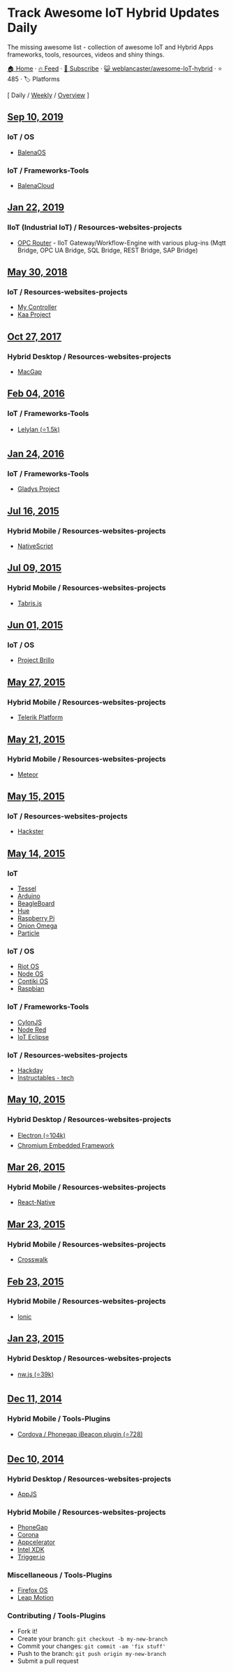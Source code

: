 # Track Awesome IoT Hybrid Updates Daily

The missing awesome list - collection of awesome IoT and Hybrid Apps frameworks, tools, resources, videos and shiny things.

[🏠 Home](/README.md) · [🔥 Feed](https://test.trackawesomelist.com/weblancaster/awesome-IoT-hybrid/feed.xml) · [📮 Subscribe](https://trackawesomelist.us17.list-manage.com/subscribe?u=d2f0117aa829c83a63ec63c2f&id=36a103854c) · [😺 weblancaster/awesome-IoT-hybrid](https://github.com/weblancaster/awesome-IoT-hybrid/blob/master/README.md) · ⭐ 485 · 🏷️ Platforms

[ Daily / [Weekly](/content/weblancaster/awesome-IoT-hybrid/week/README.md) / [Overview](/content/weblancaster/awesome-IoT-hybrid/readme/README.md) ]



## [Sep 10, 2019](/content/2019/09/10/README.md)

### IoT / OS

*   [BalenaOS](https://www.balena.io/os/)

### IoT / Frameworks-Tools

*   [BalenaCloud](https://www.balena.io/)

## [Jan 22, 2019](/content/2019/01/22/README.md)

### IIoT (Industrial IoT) / Resources-websites-projects

*   [OPC Router](https://www.opc-router.com/) - IIoT Gateway/Workflow-Engine with various plug-ins (Mqtt Bridge, OPC UA Bridge, SQL Bridge, REST Bridge, SAP Bridge)

## [May 30, 2018](/content/2018/05/30/README.md)

### IoT / Resources-websites-projects

*   [My Controller](https://www.mycontroller.org/#/home)
*   [Kaa Project](https://www.kaaproject.org/)

## [Oct 27, 2017](/content/2017/10/27/README.md)

### Hybrid Desktop / Resources-websites-projects

*   [MacGap](https://github.com/MacGapProject)

## [Feb 04, 2016](/content/2016/02/04/README.md)

### IoT / Frameworks-Tools

*   [Lelylan (⭐1.5k)](https://github.com/lelylan/lelylan)

## [Jan 24, 2016](/content/2016/01/24/README.md)

### IoT / Frameworks-Tools

*   [Gladys Project](http://gladysproject.com)

## [Jul 16, 2015](/content/2015/07/16/README.md)

### Hybrid Mobile / Resources-websites-projects

*   [NativeScript](https://www.nativescript.org/)

## [Jul 09, 2015](/content/2015/07/09/README.md)

### Hybrid Mobile / Resources-websites-projects

*   [Tabris.js](https://tabrisjs.com/)

## [Jun 01, 2015](/content/2015/06/01/README.md)

### IoT / OS

*   [Project Brillo](https://developers.google.com/brillo/)

## [May 27, 2015](/content/2015/05/27/README.md)

### Hybrid Mobile / Resources-websites-projects

*   [Telerik Platform](http://www.telerik.com/platform)

## [May 21, 2015](/content/2015/05/21/README.md)

### Hybrid Mobile / Resources-websites-projects

*   [Meteor](https://www.meteor.com/)

## [May 15, 2015](/content/2015/05/15/README.md)

### IoT / Resources-websites-projects

*   [Hackster](http://www.hackster.io/)

## [May 14, 2015](/content/2015/05/14/README.md)

### IoT

*   [Tessel](https://tessel.io/)
*   [Arduino](http://www.arduino.cc/)
*   [BeagleBoard](http://beagleboard.org/bone)
*   [Hue](http://www.developers.meethue.com/)
*   [Raspberry Pi](https://www.raspberrypi.org/)
*   [Onion Omega](https://www.kickstarter.com/projects/onion/onion-omega-invention-platform-for-the-internet-of/video_share)
*   [Particle](https://www.particle.io/)

### IoT / OS

*   [Riot OS](http://www.riot-os.org/)
*   [Node OS](https://node-os.com/)
*   [Contiki OS](http://www.contiki-os.org/)
*   [Raspbian](http://raspbian.org/)

### IoT / Frameworks-Tools

*   [CylonJS](http://cylonjs.com/)
*   [Node Red](http://nodered.org/)
*   [IoT Eclipse](http://iot.eclipse.org)

### IoT / Resources-websites-projects

*   [Hackday](https://hackaday.io/projects)
*   [Instructables - tech](http://www.instructables.com/tag/type-id/category-technology/)

## [May 10, 2015](/content/2015/05/10/README.md)

### Hybrid Desktop / Resources-websites-projects

*   [Electron (⭐104k)](https://github.com/atom/electron)
*   [Chromium Embedded Framework](https://bitbucket.org/chromiumembedded/cef)

## [Mar 26, 2015](/content/2015/03/26/README.md)

### Hybrid Mobile / Resources-websites-projects

*   [React-Native](http://facebook.github.io/react-native/)

## [Mar 23, 2015](/content/2015/03/23/README.md)

### Hybrid Mobile / Resources-websites-projects

*   [Crosswalk](https://crosswalk-project.org/)

## [Feb 23, 2015](/content/2015/02/23/README.md)

### Hybrid Mobile / Resources-websites-projects

*   [Ionic](http://ionicframework.com/)

## [Jan 23, 2015](/content/2015/01/23/README.md)

### Hybrid Desktop / Resources-websites-projects

*   [nw.js (⭐39k)](https://github.com/nwjs/nw.js)

## [Dec 11, 2014](/content/2014/12/11/README.md)

### Hybrid Mobile / Tools-Plugins

*   [Cordova / Phonegap iBeacon plugin (⭐728)](https://github.com/petermetz/cordova-plugin-ibeacon)

## [Dec 10, 2014](/content/2014/12/10/README.md)

### Hybrid Desktop / Resources-websites-projects

*   [AppJS](http://appjs.com/)

### Hybrid Mobile / Resources-websites-projects

*   [PhoneGap](http://phonegap.com/)
*   [Corona](http://coronalabs.com/)
*   [Appcelerator](http://www.appcelerator.com/)
*   [Intel XDK](https://software.intel.com/en-us/html5/tools)
*   [Trigger.io](https://trigger.io/)

### Miscellaneous / Tools-Plugins

*   [Firefox OS](https://www.mozilla.org/en-US/firefox/os/)
*   [Leap Motion](https://www.leapmotion.com/)

### Contributing / Tools-Plugins

*   Fork it!
*   Create your branch: `git checkout -b my-new-branch`
*   Commit your changes: `git commit -am 'fix stuff'`
*   Push to the branch: `git push origin my-new-branch`
*   Submit a pull request